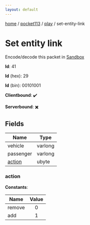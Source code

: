 ```yaml
---
layout: default
---
```


[home](/)  /  [pocket113](/protocol/pocket113)  /  [play](/protocol/pocket113/play)  /  set-entity-link

# Set entity link

Encode/decode this packet in [Sandbox](../../../sandbox/pocket113#Play.SetEntityLink)

**Id**: 41

**Id** (hex): 29

**Id** (bin): 00101001

**Clientbound**: ✔️

**Serverbound**: ✖️

## Fields

Name | Type
---|---
vehicle | varlong
passenger | varlong
[action](#action) | ubyte

### action

**Constants**:

Name | Value
---|:---:
remove | 0
add | 1
